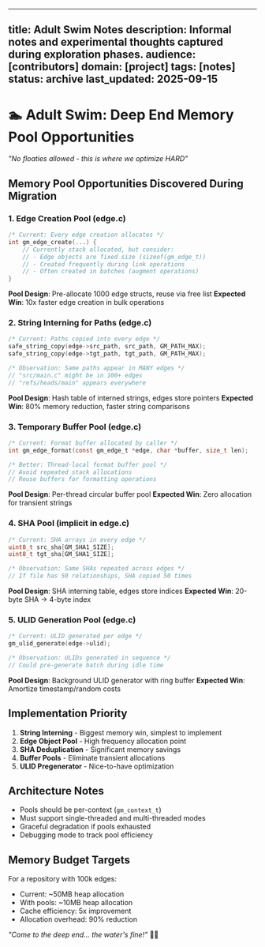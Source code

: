 <!-- SPDX-License-Identifier: LicenseRef-MIND-UCAL-1.0 -->
<!-- © 2025 J. Kirby Ross / Neuroglyph Collective -->

---
title: Adult Swim Notes
description: Informal notes and experimental thoughts captured during exploration phases.
audience: [contributors]
domain: [project]
tags: [notes]
status: archive
last_updated: 2025-09-15
---

# 🏊 Adult Swim: Deep End Memory Pool Opportunities

_"No floaties allowed - this is where we optimize HARD"_

## Memory Pool Opportunities Discovered During Migration

### 1. Edge Creation Pool (edge.c)

```c
/* Current: Every edge creation allocates */
int gm_edge_create(...) {
    // Currently stack allocated, but consider:
    // - Edge objects are fixed size (sizeof(gm_edge_t))
    // - Created frequently during link operations
    // - Often created in batches (augment operations)
}
```

__Pool Design__: Pre-allocate 1000 edge structs, reuse via free list
__Expected Win__: 10x faster edge creation in bulk operations

### 2. String Interning for Paths (edge.c)

```c
/* Current: Paths copied into every edge */
safe_string_copy(edge->src_path, src_path, GM_PATH_MAX);
safe_string_copy(edge->tgt_path, tgt_path, GM_PATH_MAX);

/* Observation: Same paths appear in MANY edges */
// "src/main.c" might be in 100+ edges
// "refs/heads/main" appears everywhere
```

__Pool Design__: Hash table of interned strings, edges store pointers
__Expected Win__: 80% memory reduction, faster string comparisons

### 3. Temporary Buffer Pool (edge.c)

```c
/* Current: Format buffer allocated by caller */
int gm_edge_format(const gm_edge_t *edge, char *buffer, size_t len);

/* Better: Thread-local format buffer pool */
// Avoid repeated stack allocations
// Reuse buffers for formatting operations
```

__Pool Design__: Per-thread circular buffer pool
__Expected Win__: Zero allocation for transient strings

### 4. SHA Pool (implicit in edge.c)

```c
/* Current: SHA arrays in every edge */
uint8_t src_sha[GM_SHA1_SIZE];
uint8_t tgt_sha[GM_SHA1_SIZE];

/* Observation: Same SHAs repeated across edges */
// If file has 50 relationships, SHA copied 50 times
```

__Pool Design__: SHA interning table, edges store indices
__Expected Win__: 20-byte SHA → 4-byte index

### 5. ULID Generation Pool (edge.c)

```c
/* Current: ULID generated per edge */
gm_ulid_generate(edge->ulid);

/* Observation: ULIDs generated in sequence */
// Could pre-generate batch during idle time
```

__Pool Design__: Background ULID generator with ring buffer
__Expected Win__: Amortize timestamp/random costs

## Implementation Priority

1. __String Interning__ - Biggest memory win, simplest to implement
2. __Edge Object Pool__ - High frequency allocation point  
3. __SHA Deduplication__ - Significant memory savings
4. __Buffer Pools__ - Eliminate transient allocations
5. __ULID Pregenerator__ - Nice-to-have optimization

## Architecture Notes

- Pools should be per-context (`gm_context_t`)
- Must support single-threaded and multi-threaded modes
- Graceful degradation if pools exhausted
- Debugging mode to track pool efficiency

## Memory Budget Targets

For a repository with 100k edges:

- Current: ~50MB heap allocation
- With pools: ~10MB heap allocation
- Cache efficiency: 5x improvement
- Allocation overhead: 90% reduction

_"Come to the deep end... the water's fine!"_ 🏊‍♂️
